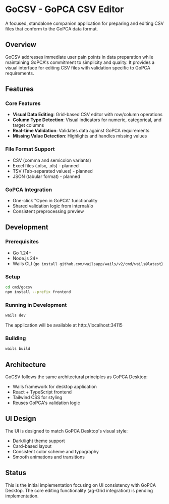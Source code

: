 # GoCSV - GoPCA CSV Editor

A focused, standalone companion application for preparing and editing CSV files that conform to the GoPCA data format.

## Overview

GoCSV addresses immediate user pain points in data preparation while maintaining GoPCA's commitment to simplicity and quality. It provides a visual interface for editing CSV files with validation specific to GoPCA requirements.

## Features

### Core Features
- **Visual Data Editing**: Grid-based CSV editor with row/column operations
- **Column Type Detection**: Visual indicators for numeric, categorical, and target columns
- **Real-time Validation**: Validates data against GoPCA requirements
- **Missing Value Detection**: Highlights and handles missing values

### File Format Support
- CSV (comma and semicolon variants)
- Excel files (.xlsx, .xls) - planned
- TSV (Tab-separated values) - planned
- JSON (tabular format) - planned

### GoPCA Integration
- One-click "Open in GoPCA" functionality
- Shared validation logic from internal/io
- Consistent preprocessing preview

## Development

### Prerequisites
- Go 1.24+
- Node.js 24+
- Wails CLI (`go install github.com/wailsapp/wails/v2/cmd/wails@latest`)

### Setup
```bash
cd cmd/gocsv
npm install --prefix frontend
```

### Running in Development
```bash
wails dev
```

The application will be available at http://localhost:34115

### Building
```bash
wails build
```

## Architecture

GoCSV follows the same architectural principles as GoPCA Desktop:
- Wails framework for desktop application
- React + TypeScript frontend
- Tailwind CSS for styling
- Reuses GoPCA's validation logic

## UI Design

The UI is designed to match GoPCA Desktop's visual style:
- Dark/light theme support
- Card-based layout
- Consistent color scheme and typography
- Smooth animations and transitions

## Status

This is the initial implementation focusing on UI consistency with GoPCA Desktop. The core editing functionality (ag-Grid integration) is pending implementation.